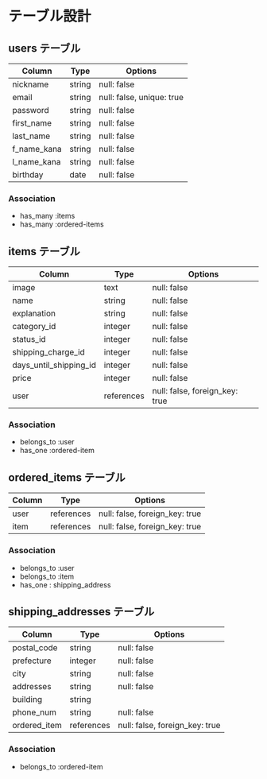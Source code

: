 # テーブル設計

## users テーブル

| Column      | Type    | Options                   |
| ----------- | ------- | ------------------------- |
| nickname    | string  | null: false               |
| email       | string  | null: false, unique: true |
| password    | string  | null: false               |
| first_name  | string  | null: false               |
| last_name   | string  | null: false               |
| f_name_kana | string  | null: false               |
| l_name_kana | string  | null: false               |
| birthday    | date    | null: false               |

### Association

- has_many :items
- has_many :ordered-items

## items テーブル

| Column                 | Type       | Options                        |
| ---------------------- | ---------- | ------------------------------ |
| image                  | text       | null: false                    |
| name                   | string     | null: false                    |
| explanation            | string     | null: false                    |
| category_id            | integer    | null: false                    |
| status_id              | integer    | null: false                    |
| shipping_charge_id     | integer    | null: false                    |
| days_until_shipping_id | integer    | null: false                    |
| price                  | integer    | null: false                    |
| user                   | references | null: false, foreign_key: true |

### Association

- belongs_to :user
- has_one :ordered-item

## ordered_items テーブル

| Column | Type       | Options                        |
| ------ | ---------- | ------------------------------ |
| user   | references | null: false, foreign_key: true |
| item   | references | null: false, foreign_key: true |

### Association

- belongs_to :user
- belongs_to :item
- has_one : shipping_address

## shipping_addresses テーブル

| Column       | Type       | Options                        |
| ------------ | ---------- | ------------------------------ |
| postal_code  | string     | null: false                    |
| prefecture   | integer    | null: false                    |
| city         | string     | null: false                    |
| addresses    | string     | null: false                    |
| building     | string     |                                |
| phone_num    | string     | null: false                    |
| ordered_item | references | null: false, foreign_key: true |

### Association

- belongs_to :ordered-item